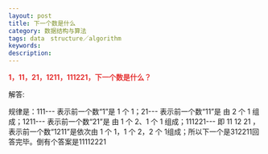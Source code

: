 ```yaml
---
layout: post
title: 下一个数是什么
category: 数据结构与算法
tags: data　structure／algorithm
keywords: 
description: 
---
```


**<span
style="color:#e53333;">1，11，21，1211，111221，下一个数是什么？</span>**

 

解答: 

规律是：111--- 表示前一个数“1”是 1 个 1；21--- 表示前一个数“11”是 由 2 个 1 组成；1211--- 表示前一个数“21”是 由 1 个 2、1 个 1 组成；111221--- 即 11 12 21 ，表示前一个数“1211”是依次由 1 个 1，1 个 2，2 个 1组成；所以下一个是312211回答完毕。倒有个答案是11112221 









